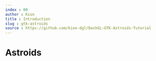 ```yaml
---
index : 00
author : Kion
title : Introduction
slug : gtk-astroids
source : https://github.com/kion-dgl/DashGL-GTK-Astroids-Tutorial
---
```

# Astroids
